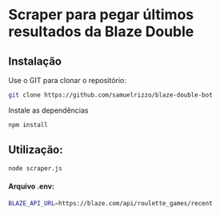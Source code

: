# Scraper para pegar últimos resultados da Blaze Double
## Instalação

Use o GIT para clonar o repositório:
```bash
git clone https://github.com/samuelrizzo/blaze-double-bot
```
Instale as dependências
```bash
npm install
```
## Utilização:

```bash
node scraper.js
```
#### Arquivo .env:

```bash
BLAZE_API_URL=https://blaze.com/api/roulette_games/recent
```
